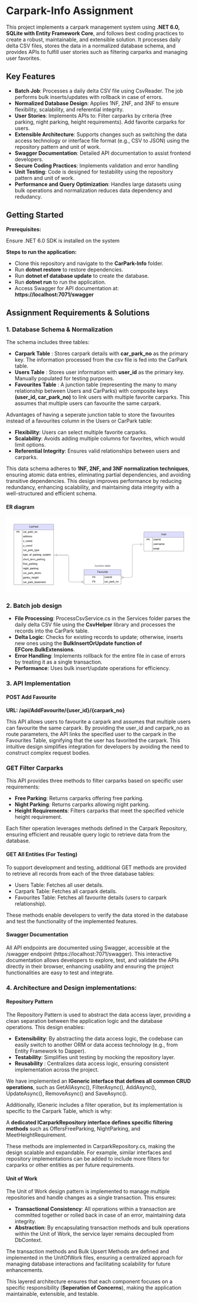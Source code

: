 # Carpark-Info Assignment

This project implements a carpark management system using **.NET 6.0, SQLite with Entity Framework Core**, and follows best coding practices to create a robust, maintainable, and extensible solution. It processes daily delta CSV files, stores the data in a normalized database schema, and provides APIs to fulfill user stories such as filtering carparks and managing user favorites.

## Key Features
* **Batch Job**: Processes a daily delta CSV file using CsvReader. The job performs bulk inserts/updates with rollback in case of errors.
* **Normalized Database Design**: Applies 1NF, 2NF, and 3NF to ensure flexibility, scalability, and referential integrity.
* **User Stories**: Implements APIs to:
        Filter carparks by criteria (free parking, night parking, height requirements).
        Add favorite carparks for users.
* **Extensible Architecture**: Supports changes such as switching the data access technology or interface file format (e.g., CSV to JSON) using the repository pattern and unit of work. 
* **Swagger Documentation**: Detailed API documentation to assist frontend developers.
* **Secure Coding Practices**: Implements validation and error handling
* **Unit Testing**: Code is designed for testability using the repository pattern and unit of work.
* **Performance and Query Optimization**: Handles large datasets using bulk operations and normalization reduces data dependency and redudancy.

## Getting Started

**Prerequisites:**

Ensure .NET 6.0 SDK is installed on the system

**Steps to run the application:**

* Clone this repository and navigate to the **CarPark-Info** folder.
* Run **dotnet restore** to restore dependencies. 
* Run **dotnet ef database update** to create the database. 
* Run **dotnet run** to run the application.
* Access Swagger for API documentation at: **https://localhost:7071/swagger** 


## Assignment Requirements & Solutions

### 1. Database Schema & Normalization

The schema includes three tables:

* **Carpark Table** : Stores carpark details with **car_park_no** as the primary key. The information processed from the csv file is fed into the CarPark table. 
* **Users Table** : Stores user information with **user_id** as the primary key. Manually populated for testing purposes. 
* **Favourites Table** : A junction table (representing the many to many relationship between Users and CarParks) with composite keys **(user_id, car_park_no)** to link users with multiple favorite carparks. This assumes that multiple users can favourite the same carpark.


Advantages of having a seperate junction table to store the favourites instead of a favourites column in the Users or CarPark table:

* **Flexibility**: Users can select multiple favorite carparks.
* **Scalability**: Avoids adding multiple columns for favorites, which would limit options.
* **Referential Integrity**: Ensures valid relationships between users and carparks.


This data schema adheres to **1NF, 2NF, and 3NF normalization techniques**, ensuring atomic data entries, eliminating partial dependencies, and avoiding transitive dependencies. This design improves performance by reducing redundancy, enhancing scalability, and maintaining data integrity with a well-structured and efficient schema.

#### ER diagram

![ER Diagram](./ER_diagram.png)

### 2. Batch job design

* **File Processing**: ProcessCsvService.cs in the Services folder parses the daily delta CSV file using the **CsvHelper** library and processes the records into the CarPark table. 
* **Delta Logic**: Checks for existing records to update; otherwise, inserts new ones using the **BulkInsertOrUpdate function of EFCore.BulkExtensions**. 
* **Error Handling**: Implements rollback for the entire file in case of errors by treating it as a single transaction. 
* **Performance**: Uses bulk insert/update operations for efficiency.


### 3. API Implementation

#### POST Add Favourite

**URL: /api/AddFavourite/{user_id}/{carpark_no}**

This API allows users to favourite a carpark and assumes that multiple users can favourite the same carpark. By providing the user_id and carpark_no as route parameters, the API links the specified user to the carpark in the Favourites Table, signifying that the user has favorited the carpark. This intuitive design simplifies integration for developers by avoiding the need to construct complex request bodies.


### GET Filter Carparks

This API provides three methods to filter carparks based on specific user requirements:

* **Free Parking**: Returns carparks offering free parking.
* **Night Parking**: Returns carparks allowing night parking.
* **Height Requirements**: Filters carparks that meet the specified vehicle height requirement.


Each filter operation leverages methods defined in the Carpark Repository, ensuring efficient and reusable query logic to retrieve data from the database.


#### GET All Entities (For Testing)

To support development and testing, additional GET methods are provided to retrieve all records from each of the three database tables:

* Users Table: Fetches all user details.
* Carpark Table: Fetches all carpark details.
* Favourites Table: Fetches all favourite details (users to carpark relationship).

  
These methods enable developers to verify the data stored in the database and test the functionality of the implemented features.

#### Swagger Documentation

All API endpoints are documented using Swagger, accessible at the /swagger endpoint (https://localhost:7071/swagger). This interactive documentation allows developers to explore, test, and validate the APIs directly in their browser, enhancing usability and ensuring the project functionalities are easy to test and integrate.


### 4. Architecture and Design implementations:

#### Repository Pattern

The Repository Pattern is used to abstract the data access layer, providing a clean separation between the application logic and the database operations. This design enables:

* **Extensibility**: By abstracting the data access logic, the codebase can easily switch to another ORM or data access technology (e.g., from Entity Framework to Dapper).
* **Testability**: Simplifies unit testing by mocking the repository layer.
* **Reusability** : Centralizes data access logic, ensuring consistent implementation across the project.

  
We have implemented an **IGeneric interface that defines all common CRUD operations**, such as GetAllAsync(), FilterAsync(), AddAsync(), UpdateAsync(), RemoveAsync() and SaveAsync().


Additionally, IGeneric includes a filter operation, but its implementation is specific to the Carpark Table, which is why:

A **dedicated ICarparkRepository interface defines specific filtering methods** such as OffersFreeParking, NightParking, and MeetHeightRequirement.

These methods are implemented in CarparkRepository.cs, making the design scalable and expandable. For example, similar interfaces and repository implementations can be added to include more filters for carparks or other entities as per future requirements.


#### Unit of Work

The Unit of Work design pattern is implemented to manage multiple repositories and handle changes as a single transaction. This ensures:

* **Transactional Consistency**: All operations within a transaction are committed together or rolled back in case of an error, maintaining data integrity.
* **Abstraction**: By encapsulating transaction methods and bulk operations within the Unit of Work, the service layer remains decoupled from DbContext.

The transaction methods and Bulk Upsert Methods are defined and implemented in the UnitOfWork files, ensuring a centralized approach for managing database interactions and facilitating scalability for future enhancements.


This layered architecture ensures that each component focuses on a specific responsibility (**Seperation of Concerns**), making the application maintainable, extensible, and testable.

